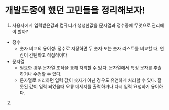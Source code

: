 # 개발도중에 했던 고민들을 정리해보자!
1. 사용자에게 입력받은값과 컴퓨터가 생성한값을 문자열과 정수중에 무엇으로 관리해야 할까?
- 정수
    - 숫자 비교의 용이성: 정수로 저장하면 두 숫자 또는 숫자 리스트를 비교할 때, 연산이 간단하고 직접적이다
- 문자열
    - 필요한 경우 문자열 조적을 통해 처리할 수 있다. 문자열에서 특정 문자를 추출하거나 수정할 수 있다.
    - 문자열로 처리하면 입력 값이 숫자가 아닌 경우도 유연하게 처리할 수 있다. 잘못된 값이 입력 되었을때 오류
  메세지를 출력하거나 다시 입력 요청하기 용이하다. 

2. 